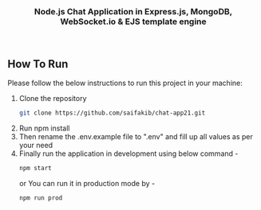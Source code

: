 <br />

<p align="center">
<h3 align="center">Node.js Chat Application in Express.js, MongoDB, WebSocket.io & EJS template engine</h3>
</P>

<br />

## How To Run

Please follow the below instructions to run this project in your machine:

1. Clone the repository
    ```sh
    git clone https://github.com/saifakib/chat-app21.git
    ```
2. Run npm install
3. Then rename the .env.example file to ".env" and fill up all values as per your need
4. Finally run the application in development using below command -
   ```sh
   npm start
   ```
   or
   You can run it in production mode by -
   ```sh
   npm run prod
   ```